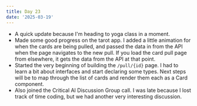 ```yaml
---
title: Day 23
date: '2025-03-19'
---
```


- A quick update because I'm heading to yoga class in a moment.
- Made some good progress on the tarot app. I added a little animation for when the cards are being pulled, and passed the data in from the API when the page navigates to the new pull. If you load the card pull page from elsewhere, it gets the data from the API at that point.
- Started the very beginning of building the `/pull/{id}` page. I had to learn a bit about interfaces and start declaring some types. Next steps will be to map through the list of cards and render them each as a Card component.
- Also joined the Critical AI Discussion Group call. I was late because I lost track of time coding, but we had another very interesting discussion.
